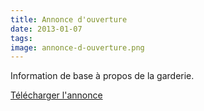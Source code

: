 ```yaml
---
title: Annonce d'ouverture
date: 2013-01-07
tags: 
image: annonce-d-ouverture.png
---
```


Information de base à propos de la garderie.

[Télécharger l'annonce](/files/blog/annonce-d-ouverture.pdf)

